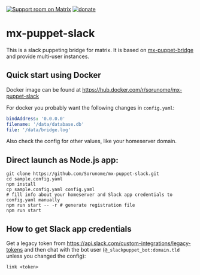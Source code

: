 [![Support room on Matrix](https://img.shields.io/matrix/mx-puppet-discord:sorunome.de.svg?label=%23mx-puppet-discord%3Asorunome.de&logo=matrix&server_fqdn=sorunome.de)](https://matrix.to/#/#mx-puppet-discord:sorunome.de) [![donate](https://liberapay.com/assets/widgets/donate.svg)](https://liberapay.com/Sorunome/donate)

# mx-puppet-slack
This is a slack puppeting bridge for matrix. It is based on [mx-puppet-bridge](https://github.com/Sorunome/mx-puppet-bridge) and provide multi-user instances.

## Quick start using Docker

Docker image can be found at https://hub.docker.com/r/sorunome/mx-puppet-slack

For docker you probably want the following changes in `config.yaml`:

```yaml
bindAddress: '0.0.0.0'
filename: '/data/database.db'
file: '/data/bridge.log'
```

Also check the config for other values, like your homeserver domain.

## Direct launch as Node.js app:

```
git clone https://github.com/Sorunome/mx-puppet-slack.git
cd sample.config.yaml
npm install
cp sample.config.yaml config.yaml
# fill info about your homeserver and Slack app credentials to config.yaml manually
npm run start -- -r # generate registration file
npm run start
```

## How to get Slack app credentials

Get a legacy token from https://api.slack.com/custom-integrations/legacy-tokens and then chat with the bot user (`@_slackpuppet_bot:domain.tld` unless you changed the config):

    link <token>
